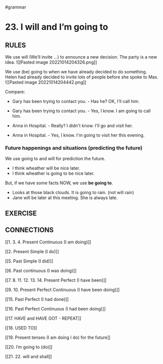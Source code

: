 #grammar 
# 23. I will and I’m going to
## RULES

We use will (We’ll invite ...) to announce a new decision. The party is a new idea.
![[Pasted image 20221014204326.png]]

We use (be) going to when we have already decided to do something.  
Helen had already decided to invite lots of people before she spoke to Max.
![[Pasted image 20221014204442.png]]

Compare:
- Gary has been trying to contact you. - Has he? OK, I'll call him.
- Gary has been trying to contact you. - Yes, I know. I am going to call him.

- Anna in Hospital. - Really? I didn't know. I'll go and visit her.
- Anna in Hospital. - Yes, I know. I'm going to visit her this evening.

### Future happenings and situations (predicting the future)
We use going to and will for prediction the future.
- I think wheather will be nice later.
- I think wheather is going to be nice later.

But, if we have some facts NOW, we use **be going to**. 
- Looks at those black clouds. It is going to rain. (not will rain)
- Jane will be later at this meeting. She is always late.


## EXERCISE




## CONNECTIONS
[[1. 3. 4. Present Continuous (I am doing)]]


[[2. Present Simple (I do)]]


[[5. Past Simple (I did)]]


[[6. Past continuous (I was doing)]]


[[7. 8. 11. 12. 13. 14. Present Perfect (I have been)]]


[[9. 10. Present Perfect Continuous (I have been doing)]]


[[15. Past Perfect (I had done)]]


[[16. Past Perfect Continuous (I had been doing)]]


[[17. HAVE and HAVE GOT - REPEAT]]


[[18. USED TO]]


[[19. Present tenses (I am doing  I do) for the future]]


[[20. I’m going to (do)]]


[[21. 22. will and shall]]
